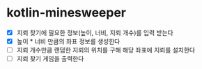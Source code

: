 # kotlin-minesweeper

- [x] 지뢰 찾기에 필요한 정보(높이, 너비, 지뢰 개수)를 입력 받는다
- [x] 높이 * 너비 만큼의 좌표 정보를 생성한다
- [ ] 지뢰 개수만큼 랜덤한 지뢰의 위치를 구해 해당 좌표에 지뢰를 설치한다
- [ ] 지뢰 찾기 게임을 출력한다